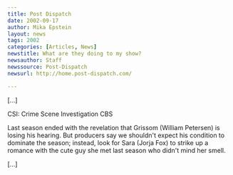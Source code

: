 ```yaml
---
title: Post Dispatch
date: 2002-09-17
author: Mika Epstein
layout: news
tags: 2002
categories: [Articles, News]
newstitle: What are they doing to my show?  
newsauthor: Staff  
newssource: Post-Dispatch  
newsurl: http://home.post-dispatch.com/  

---
```


[...]

CSI: Crime Scene Investigation CBS

Last season ended with the revelation that Grissom (William Petersen) is losing his hearing. But producers say we shouldn't expect his condition to dominate the season; instead, look for Sara (Jorja Fox) to strike up a romance with the cute guy she met last season who didn't mind her smell.

[...]

